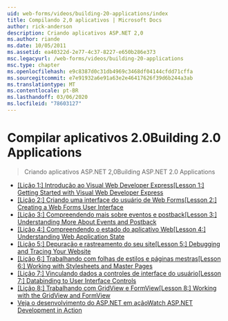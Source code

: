 ```yaml
---
uid: web-forms/videos/building-20-applications/index
title: Compilando 2,0 aplicativos | Microsoft Docs
author: rick-anderson
description: Criando aplicativos ASP.NET 2,0
ms.author: riande
ms.date: 10/05/2011
ms.assetid: ea40322d-2e77-4c37-8227-e650b286e373
msc.legacyurl: /web-forms/videos/building-20-applications
msc.type: chapter
ms.openlocfilehash: e9c8387d0c31db4969c3468df04144cfdd71cffa
ms.sourcegitcommit: e7e91932a6e91a63e2e46417626f39d6b244a3ab
ms.translationtype: MT
ms.contentlocale: pt-BR
ms.lasthandoff: 03/06/2020
ms.locfileid: "78603127"
---
```

# <a name="building-20-applications"></a><span data-ttu-id="13b15-103">Compilar aplicativos 2.0</span><span class="sxs-lookup"><span data-stu-id="13b15-103">Building 2.0 Applications</span></span>

> <span data-ttu-id="13b15-104">Criando aplicativos ASP.NET 2,0</span><span class="sxs-lookup"><span data-stu-id="13b15-104">Building ASP.NET 2.0 Applications</span></span>

- <span data-ttu-id="13b15-105">[[Lição 1:] Introdução ao Visual Web Developer Express](lesson-1-getting-started-with-visual-web-developer-express.md)</span><span class="sxs-lookup"><span data-stu-id="13b15-105">[[Lesson 1:] Getting Started with Visual Web Developer Express](lesson-1-getting-started-with-visual-web-developer-express.md)</span></span>
- <span data-ttu-id="13b15-106">[[Lição 2:] Criando uma interface do usuário de Web Forms](lesson-2-creating-a-web-forms-user-interface.md)</span><span class="sxs-lookup"><span data-stu-id="13b15-106">[[Lesson 2:] Creating a Web Forms User Interface](lesson-2-creating-a-web-forms-user-interface.md)</span></span>
- <span data-ttu-id="13b15-107">[[Lição 3:] Compreendendo mais sobre eventos e postback](lesson-3-understanding-more-about-events-and-postback.md)</span><span class="sxs-lookup"><span data-stu-id="13b15-107">[[Lesson 3:] Understanding More About Events and Postback](lesson-3-understanding-more-about-events-and-postback.md)</span></span>
- <span data-ttu-id="13b15-108">[[Lição 4:] Compreendendo o estado do aplicativo Web](lesson-4-understanding-web-application-state.md)</span><span class="sxs-lookup"><span data-stu-id="13b15-108">[[Lesson 4:] Understanding Web Application State](lesson-4-understanding-web-application-state.md)</span></span>
- <span data-ttu-id="13b15-109">[[Lição 5:] Depuração e rastreamento do seu site](lesson-5-debugging-and-tracing-your-website.md)</span><span class="sxs-lookup"><span data-stu-id="13b15-109">[[Lesson 5:] Debugging and Tracing Your Website](lesson-5-debugging-and-tracing-your-website.md)</span></span>
- <span data-ttu-id="13b15-110">[[Lição 6:] Trabalhando com folhas de estilos e páginas mestras](lesson-6-working-with-stylesheets-and-master-pages.md)</span><span class="sxs-lookup"><span data-stu-id="13b15-110">[[Lesson 6:] Working with Stylesheets and Master Pages](lesson-6-working-with-stylesheets-and-master-pages.md)</span></span>
- <span data-ttu-id="13b15-111">[[Lição 7:] Vinculando dados a controles de interface do usuário](lesson-7-databinding-to-user-interface-controls.md)</span><span class="sxs-lookup"><span data-stu-id="13b15-111">[[Lesson 7:] Databinding to User Interface Controls](lesson-7-databinding-to-user-interface-controls.md)</span></span>
- <span data-ttu-id="13b15-112">[[Lição 8:] Trabalhando com GridView e FormView](lesson-8-working-with-the-gridview-and-formview.md)</span><span class="sxs-lookup"><span data-stu-id="13b15-112">[[Lesson 8:] Working with the GridView and FormView](lesson-8-working-with-the-gridview-and-formview.md)</span></span>
- [<span data-ttu-id="13b15-113">Veja o desenvolvimento do ASP.NET em ação</span><span class="sxs-lookup"><span data-stu-id="13b15-113">Watch ASP.NET Development in Action</span></span>](watch-aspnet-development-in-action.md)
